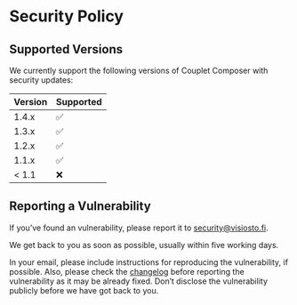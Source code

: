 # Security Policy

## Supported Versions

We currently support the following versions of Couplet Composer with security updates:

| Version | Supported          |
| ------- | ------------------ |
| 1.4.x   | :white_check_mark: |
| 1.3.x   | :white_check_mark: |
| 1.2.x   | :white_check_mark: |
| 1.1.x   | :white_check_mark: |
| < 1.1   | :x:                |

## Reporting a Vulnerability

If you’ve found an vulnerability, please report it to security@visiosto.fi.

We get back to you as soon as possible, usually within five working days.

In your email, please include instructions for reproducing the vulnerability, if possible. Also, please check the [changelog](https://github.com/anttikivi/couplet-composer/blob/develop/CHANGELOG.md) before reporting the vulnerability as it may be already fixed. Don’t disclose the vulnerability publicly before we have got back to you.

